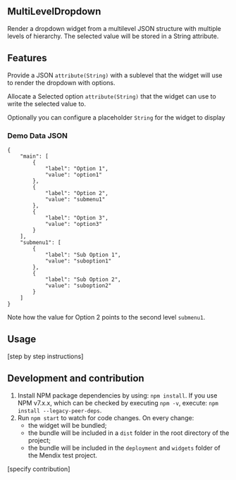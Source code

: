 ## MultiLevelDropdown

Render a dropdown widget from a multilevel JSON structure with multiple levels of hierarchy. The selected value will be
stored in a String attribute.

## Features

Provide a JSON `attribute(String)` with a sublevel that the widget will use to render the dropdown with options.

Allocate a Selected option `attribute(String)` that the widget can use to write the selected value to.

Optionally you can configure a placeholder `String` for the widget to display

### Demo Data JSON

```
{
	"main": [
		{
			"label": "Option 1",
			"value": "option1"
		},
		{
			"label": "Option 2",
			"value": "submenu1"
		},
		{
			"label": "Option 3",
			"value": "option3"
		}
	],
	"submenu1": [
		{
			"label": "Sub Option 1",
			"value": "suboption1"
		},
		{
			"label": "Sub Option 2",
			"value": "suboption2"
		}
	]
}
```

Note how the value for Option 2 points to the second level `submenu1`.

## Usage

[step by step instructions]

## Development and contribution

1. Install NPM package dependencies by using: `npm install`. If you use NPM v7.x.x, which can be checked by executing
   `npm -v`, execute: `npm install --legacy-peer-deps`.
1. Run `npm start` to watch for code changes. On every change:
    - the widget will be bundled;
    - the bundle will be included in a `dist` folder in the root directory of the project;
    - the bundle will be included in the `deployment` and `widgets` folder of the Mendix test project.

[specify contribution]
